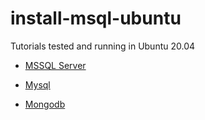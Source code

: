 # install-msql-ubuntu

Tutorials tested and running in Ubuntu 20.04

- [MSSQL Server](mssql-server/README.md)

- [Mysql](mysql/README.md)
  
- [Mongodb](mongodb/README.md)
